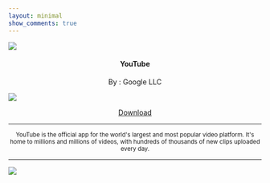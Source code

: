 ```yaml
---
layout: minimal
show_comments: true
---
```


![](https://is.gd/R1M1Ir)

<h4> <p align="center"> YouTube </p> </h4>

<p align="center"> By : Google LLC </p>

![](https://img.shields.io/badge/dynamic/json?label=Version&color=success&labelColor=success&style=for-the-badge&query=%24%5B"com.google.android.youtube.apk"%5D&url=https%3A%2F%2Fis.gd%2F2wPvAM)

<p align ="center">
<a href="https://is.gd/r4hYaU" class="btn btn-outline-success"> Download </a>
</p>

---

<p align="center"> <sub>
YouTube is the official app for the world's largest and most popular video platform. It's home to millions and millions of videos, with hundreds of thousands of new clips uploaded every day.
</sub> </p>

---

![](https://is.gd/uVvIMS)
